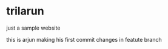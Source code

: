 # trilarun

just a sample website


this is arjun making his first commit 
changes in featute branch